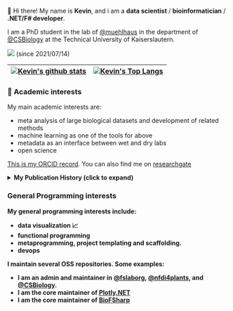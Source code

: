 :wave: Hi there! My name is **Kevin**, and i am a **data scientist** / **bioinformatician** / **.NET/F# developer**. 

I am a PhD student in the lab of [@muehlhaus](https://github.com/muehlhaus) in the department of [@CSBiology](https://github.com/CSBiology) at the Technical University of Kaiserslautern.

![](https://komarev.com/ghpvc/?username=kMutagene) (since 2021/07/14)

|[![Kevin's github stats](https://github-readme-stats.vercel.app/api?username=kMutagene&show_icons=true&theme=synthwave&count_private=true&hide=stars)](https://github.com/anuraghazra/github-readme-stats)|[![Kevin's Top Langs](https://github-readme-stats.vercel.app/api/top-langs/?username=kMutagene&theme=synthwave&layout=compact&hide=html,plpgsql)](https://github.com/anuraghazra/github-readme-stats)|
|---|---|

### :mag_right: Academic interests

My main academic interests are:
 - meta analysis of large biological datasets and development of related methods
 - machine learning as one of the tools for above
 - metadata as an interface between wet and dry labs
 - open science

[This is my ORCID record](https://orcid.org/0000-0002-2198-5262). You can also find me on [researchgate](https://www.researchgate.net/profile/Kevin_Schneider10)

<details>
<summary>
 <b>My Publication History<b> (click to expand)
</summary>
<br>
 
| Title | Journal | Authors | Year | Repository(if applicable) |
|---|---|---|---|---|
| [iMLP, a predictor for internal matrix targeting-like sequences in mitochondrial proteins](https://doi.org/10.1515/hsz-2021-0185) | Biological Chemistry | **K Schneider**, D Zimmer, H Nielsen, J M Herrmann, T Mühlhaus | 2021 | [CSBiology/iMLP](https://github.com/CSBiology/iMLP) |
|[TMEA: A Thermodynamically Motivated Framework for Functional Characterization of Biological Responses to System Acclimation](https://doi.org/10.3390/e22091030)| Entropy | **K Schneider**, B Venn, T Mühlhaus | 2020 | [CSBiology/TMEA](https://github.com/CSBiology/TMEA) |
|[Translational Components Contribute to Acclimation Responses to High Light, Heat, and Cold in Arabidopsis](https://www.sciencedirect.com/science/article/pii/S2589004220305186)|iScience|A Garcia-Molina, T Kleine, **K Schneider**, T Mühlhaus, M Lehmann, D Leister|2020| |
|[FSharpGephiStreamer: An idiomatic bridge between F# and network visualization](https://joss.theoj.org/papers/10.21105/joss.01445.pdf)|Journal of Open Source Software|**K Schneider**, T Mühlhaus|2019|[CSBiology/FSharpGephiStreamer](https://github.com/CSBiology/FSharpGephiStreamer)|
|[Artificial intelligence understands peptide observability and assists with absolute protein quantification](https://www.frontiersin.org/articles/10.3389/fpls.2018.01559/full)|Frontiers in Plant Science|D Zimmer, **K Schneider**, F Sommer, M Schroda, T Mühlhaus|2018|[Source code in BioFSharp](https://github.com/CSBiology/BioFSharp/blob/master/src/BioFSharp.ML/DPPOP.fs)|

</details>

### General Programming interests

My **general programming interests** include:
 
 - data visualization :chart_with_upwards_trend:
 - functional programming
 - metaprogramming, project templating and scaffolding.
 - devops
 
  I maintain several OSS repositories. Some examples:
   - I am an admin and maintainer in [@fslaborg](https://github.com/fslaborg), [@nfdi4plants](https://github.com/nfdi4plants), and [@CSBiology](https://github.com/CSBiology).
   - I am the core maintainer of [Plotly.NET](https://github.com/plotly/Plotly.NET)
   - I am the core maintainer of [BioFSharp](https://github.com/CSBiology/BioFSharp)
